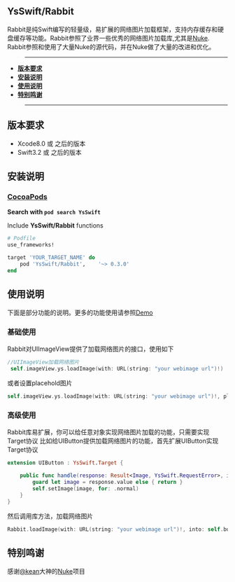 ## YsSwift/Rabbit

Rabbit是纯Swift编写的轻量级，易扩展的网络图片加载框架，支持内存缓存和硬盘缓存等功能。Rabbit参照了业界一些优秀的网络图片加载库,尤其是[Nuke](Nuke). Rabbit参照和使用了大量Nuke的源代码，并在Nuke做了大量的改进和优化。


>---
- **[版本要求](#版本要求)**
- **[安装说明](#安装说明)**
- **[使用说明](#使用说明)**
- **[特别鸣谢](#特别鸣谢)**
>---

## 版本要求

* Xcode8.0 或 之后的版本
* Swift3.2 或 之后的版本

## 安装说明

### [CocoaPods](https://guides.cocoapods.org/using/using-cocoapods.html)

**Search with `pod search YsSwift`**

Include **YsSwift/Rabbit** functions
```ruby
# Podfile
use_frameworks!

target 'YOUR_TARGET_NAME' do
    pod 'YsSwift/Rabbit',    '~> 0.3.0'
end
```

## 使用说明

下面是部分功能的说明。更多的功能使用请参照[Demo][Demo]

### 基础使用

Rabbit对UIImageView提供了加载网络图片的接口，使用如下

```swift
//UIImageView加载网络图片
 self.imageView.ys.loadImage(with: URL(string: "your webimage url")!)
```
或者设置placehold图片

```swift
self.imageView.ys.loadImage(with: URL(string: "your webimage url")!, placeholder: UIImage(named:"rabbit_1"))
```
### 高级使用
Rabbit库易扩展，你可以给任意对象实现网络图片加载的功能，只需要实现Target协议
比如给UIButton提供加载网络图片的功能，首先扩展UIButton实现Target协议
```swift
extension UIButton : YsSwift.Target {
    
    public func handle(response: Result<Image, YsSwift.RequestError>, isFromMemoryCache: Bool) {
        guard let image = response.value else { return }
        self.setImage(image, for: .normal)
    }
}
```
然后调用库方法，加载网络图片
```swift
Rabbit.loadImage(with: URL(string: "your webimage url")!, into: self.button)

```


## 特别鸣谢

感谢[@kean](https://github.com/kean)大神的[Nuke][Nuke]项目


[Nuke]: https://github.com/kean/Nuke
[Demo]: https://github.com/gb-6k-house/YsSwift/tree/master/Demo